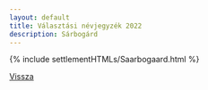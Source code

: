 ```yaml
---
layout: default
title: Választási névjegyzék 2022
description: Sárbogárd
---
```


{% include settlementHTMLs/Saarbogaard.html %}

[Vissza](./)